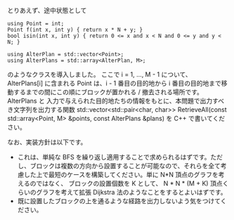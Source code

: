 とりあえず、途中状態として 
```
using Point = int;
Point f(int x, int y) { return x * N + y; }
bool isin(int x, int y) { return 0 <= x and x < N and 0 <= y and y < N; }

using AlterPlan = std::vector<Point>;
using AlterPlans = std::array<AlterPlan, M>;
```
のようなクラスを導入しました。 ここで i = 1, ..., M - 1 について、 AlterPlans[i] に含まれる Point は、i - 1 番目の目的地から i 番目の目的地まで移動するまでの間にこの順にブロックが置かれる / 撤去される場所です。
AlterPlans と 入力で与えられた目的地たちの情報をもとに、本問題で出力すべき文字列を出力する関数 std::vector<std::pair<char, char>> RetrieveAll(const std::array<Point, M> &points, const AlterPlans &plans) を C++ で書いてください。

なお、実装方針は以下です。
- これは、単純な BFS を繰り返し適用することで求められるはずです。ただし、ブロックは複数の方向から設置することが可能なので、それらを全て考慮した上で最短のケースを構築してください。単に N*N 頂点のグラフを考えるのではなく、 ブロックの設置個数を K として、 N * N * (M + K) 頂点くらいのグラフを考えて拡張 Dijkstra 法のようなことをするとよいはずです。
- 既に設置したブロックの上を通るような経路を出力しないよう気をつけてください。
